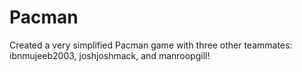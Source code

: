 # Pacman

Created a very simplified Pacman game with three other teammates: ibnmujeeb2003, joshjoshmack, and manroopgill! 
